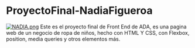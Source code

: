 # ProyectoFinal-NadiaFigueroa
[![NADIA.png](https://i.postimg.cc/KvGwsB23/NADIA.png)](https://postimg.cc/PN7SCLNd)
Este es el proyecto final de Front End de ADA, es una pagina web de un negocio de ropa de niños, hecho con HTML Y CSS, con Flexbox, position, media queries y otros elementos más.
